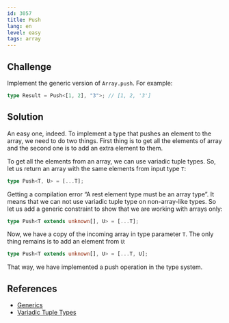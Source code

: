 ```yaml
---
id: 3057
title: Push
lang: en
level: easy
tags: array
---
```


## Challenge

Implement the generic version of `Array.push`.
For example:

```typescript
type Result = Push<[1, 2], "3">; // [1, 2, '3']
```

## Solution

An easy one, indeed.
To implement a type that pushes an element to the array, we need to do two things.
First thing is to get all the elements of array and the second one is to add an extra element to them.

To get all the elements from an array, we can use variadic tuple types.
So, let us return an array with the same elements from input type `T`:

```typescript
type Push<T, U> = [...T];
```

Getting a compilation error “A rest element type must be an array type”.
It means that we can not use variadic tuple type on non-array-like types.
So let us add a generic constraint to show that we are working with arrays only:

```typescript
type Push<T extends unknown[], U> = [...T];
```

Now, we have a copy of the incoming array in type parameter `T`.
The only thing remains is to add an element from `U`:

```typescript
type Push<T extends unknown[], U> = [...T, U];
```

That way, we have implemented a push operation in the type system.

## References

- [Generics](https://www.typescriptlang.org/docs/handbook/2/generics.html)
- [Variadic Tuple Types](https://www.typescriptlang.org/docs/handbook/release-notes/typescript-4-0.html#variadic-tuple-types)
